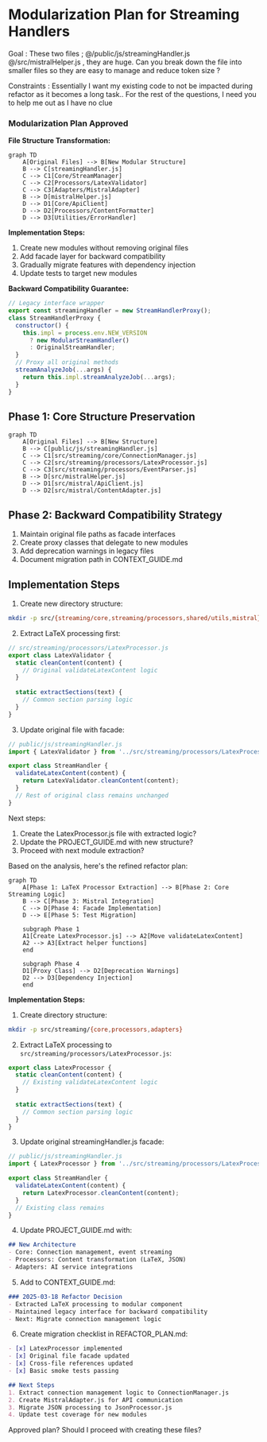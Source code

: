 # Modularization Plan for Streaming Handlers
Goal : These two files ; @/public/js/streamingHandler.js @/src/mistralHelper.js , they are huge.  Can you break down the file into smaller files so they are easy to manage and reduce token size ?

Constraints :  Essentially I want my existing code to not be impacted during refactor as it becomes a long task..   For the rest of the questions, I need you to help me out as I have no clue


### Modularization Plan Approved

**File Structure Transformation:**
```mermaid
graph TD
    A[Original Files] --> B[New Modular Structure]
    B --> C[streamingHandler.js]
    C --> C1[Core/StreamManager]
    C --> C2[Processors/LatexValidator]
    C --> C3[Adapters/MistralAdapter]
    B --> D[mistralHelper.js]
    D --> D1[Core/ApiClient]
    D --> D2[Processors/ContentFormatter]
    D --> D3[Utilities/ErrorHandler]
```

**Implementation Steps:**

1. Create new modules without removing original files
2. Add facade layer for backward compatibility
3. Gradually migrate features with dependency injection
4. Update tests to target new modules

**Backward Compatibility Guarantee:**
```javascript
// Legacy interface wrapper
export const streamingHandler = new StreamHandlerProxy();
class StreamHandlerProxy {
  constructor() {
    this.impl = process.env.NEW_VERSION 
      ? new ModularStreamHandler()
      : OriginalStreamHandler;
  }
  // Proxy all original methods
  streamAnalyzeJob(...args) {
    return this.impl.streamAnalyzeJob(...args);
  }
}
```

## Phase 1: Core Structure Preservation
```mermaid
graph TD
    A[Original Files] --> B[New Structure]
    B --> C[public/js/streamingHandler.js]
    C --> C1[src/streaming/core/ConnectionManager.js]
    C --> C2[src/streaming/processors/LatexProcessor.js]
    C --> C3[src/streaming/processors/EventParser.js]
    B --> D[src/mistralHelper.js]
    D --> D1[src/mistral/ApiClient.js]
    D --> D2[src/mistral/ContentAdapter.js]
```

## Phase 2: Backward Compatibility Strategy
1. Maintain original file paths as facade interfaces
2. Create proxy classes that delegate to new modules
3. Add deprecation warnings in legacy files
4. Document migration path in CONTEXT_GUIDE.md

## Implementation Steps
1. Create new directory structure:
```bash
mkdir -p src/{streaming/core,streaming/processors,shared/utils,mistral}
```

2. Extract LaTeX processing first:
```javascript
// src/streaming/processors/LatexProcessor.js
export class LatexValidator {
  static cleanContent(content) {
    // Original validateLatexContent logic
  }
  
  static extractSections(text) {
    // Common section parsing logic
  }
}
```

3. Update original file with facade:
```javascript
// public/js/streamingHandler.js
import { LatexValidator } from '../src/streaming/processors/LatexProcessor';

export class StreamHandler {
  validateLatexContent(content) {
    return LatexValidator.cleanContent(content);
  }
  // Rest of original class remains unchanged
}
```

Next steps:
1. Create the LatexProcessor.js file with extracted logic?
2. Update the PROJECT_GUIDE.md with new structure?
3. Proceed with next module extraction?


Based on the analysis, here's the refined refactor plan:

```mermaid
graph TD
    A[Phase 1: LaTeX Processor Extraction] --> B[Phase 2: Core Streaming Logic]
    B --> C[Phase 3: Mistral Integration]
    C --> D[Phase 4: Facade Implementation]
    D --> E[Phase 5: Test Migration]
    
    subgraph Phase 1
    A1[Create LatexProcessor.js] --> A2[Move validateLatexContent]
    A2 --> A3[Extract helper functions]
    end
    
    subgraph Phase 4
    D1[Proxy Class] --> D2[Deprecation Warnings]
    D2 --> D3[Dependency Injection]
    end
```

**Implementation Steps:**

1. Create directory structure:
```bash
mkdir -p src/streaming/{core,processors,adapters}
```

2. Extract LaTeX processing to `src/streaming/processors/LatexProcessor.js`:
```javascript
export class LatexProcessor {
  static cleanContent(content) {
    // Existing validateLatexContent logic
  }
  
  static extractSections(text) {
    // Common section parsing logic
  }
}
```

3. Update original streamingHandler.js facade:
```javascript
// public/js/streamingHandler.js
import { LatexProcessor } from '../src/streaming/processors/LatexProcessor';

export class StreamHandler {
  validateLatexContent(content) {
    return LatexProcessor.cleanContent(content);
  }
  // Existing class remains
}
```

4. Update PROJECT_GUIDE.md with:
```markdown
## New Architecture
- Core: Connection management, event streaming
- Processors: Content transformation (LaTeX, JSON)
- Adapters: AI service integrations
```

5. Add to CONTEXT_GUIDE.md:
```markdown
### 2025-03-18 Refactor Decision
- Extracted LaTeX processing to modular component
- Maintained legacy interface for backward compatibility
- Next: Migrate connection management logic
```

6. Create migration checklist in REFACTOR_PLAN.md:
```markdown
- [x] LatexProcessor implemented
- [x] Original file facade updated
- [x] Cross-file references updated
- [x] Basic smoke tests passing

## Next Steps
1. Extract connection management logic to ConnectionManager.js
2. Create MistralAdapter.js for API communication
3. Migrate JSON processing to JsonProcessor.js
4. Update test coverage for new modules
```

Approved plan? Should I proceed with creating these files?